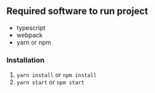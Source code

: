 ## Required software to run project
* typescript
* webpack
* yarn or npm

### Installation
1. `yarn install` or `npm install`
2. `yarn start` or `npm start`